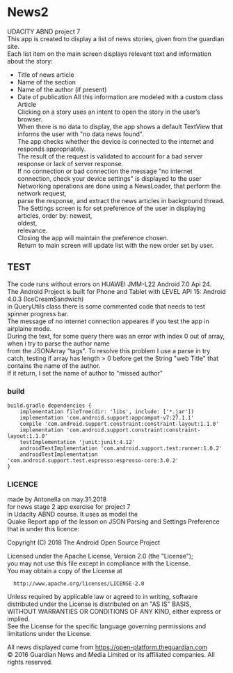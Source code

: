 # News2
UDACITY ABND project 7 <br>
This app is created to display a list of news stories, given from the guardian site.<br>
Each list item on the main screen displays relevant text and information about the story:<br>
- Title of news article
- Name of the section 
- Name of the author (if present)
- Date of publication
All this information are modeled with a custom class Article <br>
Clicking on a story uses an intent to open the story in the user’s browser.<br>
When there is no data to display, the app shows a default TextView that informs the user with "no data news found".<br>
The app checks whether the device is connected to the internet and responds appropriately. <br>
The result of the request is validated to account for a bad server response or lack of server response.<br>
If no connection or bad connection the message "no internet connection, check your device settings" is displayed to the user<br>
Networking operations are done using a NewsLoader, that perform the network request,<br>
parse the response, and extract the news articles in background thread.<br>
The Settings screen is for set preference of the user in displaying articles, 
order by:
newest,<br> oldest,<br> relevance.<br>
Closing the app will maintain the preference chosen.<br>
Return to main screen will update list with the new order set by user.<br>
## TEST
The code runs without errors on HUAWEI JMM-L22 Android 7.0 Api 24.<br>
The Android Project is built  for Phone and Tablet with LEVEL API 15: Android 4.0.3 (IceCreamSandwich)<br>
in QueryUtils class there is some commented code that needs to test spinner progress bar.<br> 
The message of no internet connection appeares if you test the app in airplaine mode.<br>
During the text, for some query there was an error with index 0 out of array, when i try to parse the author name<br>
from the JSONArray "tags". To resolve this problem  I use a parse in try catch, testing if array has length > 0 before get the String "web Title" that contains the name of the author.<br> If it return, I set the name of author to "missed author"
### build 
```
build.gradle dependencies {
    implementation fileTree(dir: 'libs', include: ['*.jar'])
    implementation 'com.android.support:appcompat-v7:27.1.1'
    compile 'com.android.support.constraint:constraint-layout:1.1.0'
    implementation 'com.android.support.constraint:constraint-layout:1.1.0'
    testImplementation 'junit:junit:4.12'
    androidTestImplementation 'com.android.support.test:runner:1.0.2'
    androidTestImplementation 'com.android.support.test.espresso:espresso-core:3.0.2'
}
```
### LICENCE 
 made by Antonella on may.31.2018<br>
 for news stage 2 app exercise for project 7<br>
 in Udacity ABND course. It uses as model the<br>
 Quake Report app of the lesson on JSON Parsing and Settings Preference that is under this licence:<br>

 Copyright (C) 2018 The Android Open Source Project<br>
 
 Licensed under the Apache License, Version 2.0 (the "License");<br>
 you may not use this file except in compliance with the License.<br>
 You may obtain a copy of the License at<br>
 
      http://www.apache.org/licenses/LICENSE-2.0
      
 Unless required by applicable law or agreed to in writing, software<br>
 distributed under the License is distributed on an "AS IS" BASIS,<br>
 WITHOUT WARRANTIES OR CONDITIONS OF ANY KIND, either express or implied.<br>
 See the License for the specific language governing permissions and<br>
 limitations under the License.


All news displayed come from https://open-platform.theguardian.com <br>
© 2016 Guardian News and Media Limited or its affiliated companies. All rights reserved.
